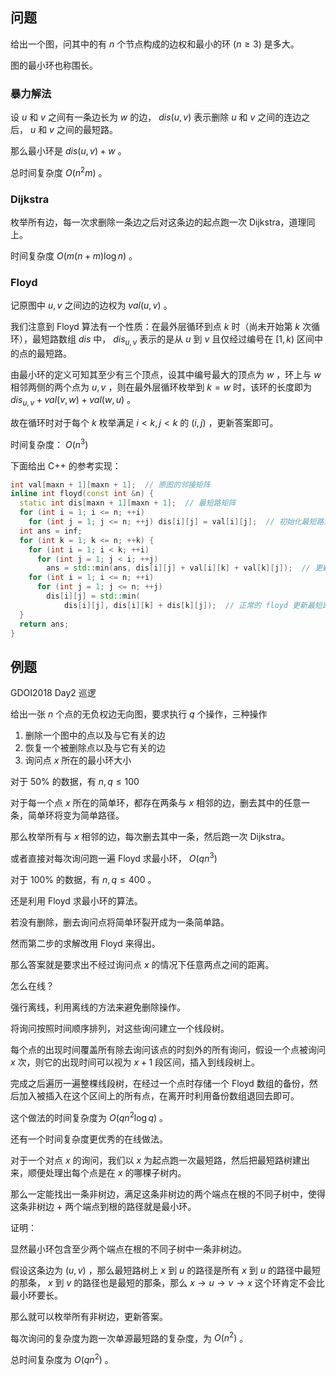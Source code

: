 ## 问题

给出一个图，问其中的有 $n$ 个节点构成的边权和最小的环 $(n\ge 3)$ 是多大。

图的最小环也称围长。

### 暴力解法

设 $u$ 和 $v$ 之间有一条边长为 $w$ 的边， $dis(u,v)$ 表示删除 $u$ 和 $v$ 之间的连边之后， $u$ 和 $v$ 之间的最短路。

那么最小环是 $dis(u,v)+w$ 。

总时间复杂度 $O(n^2m)$ 。

### Dijkstra

枚举所有边，每一次求删除一条边之后对这条边的起点跑一次 Dijkstra，道理同上。

时间复杂度 $O(m(n+m)\log n)$ 。

### Floyd

记原图中 $u,v$ 之间边的边权为 $val\left(u,v\right)$ 。

我们注意到 Floyd 算法有一个性质：在最外层循环到点 $k$ 时（尚未开始第 $k$ 次循环），最短路数组 $dis$ 中， $dis_{u,v}$ 表示的是从 $u$ 到 $v$ 且仅经过编号在 $\left[1, k\right)$ 区间中的点的最短路。

由最小环的定义可知其至少有三个顶点，设其中编号最大的顶点为 $w$ ，环上与 $w$ 相邻两侧的两个点为 $u,v$ ，则在最外层循环枚举到 $k=w$ 时，该环的长度即为 $dis_{u,v}+val\left(v,w\right)+val\left(w,u\right)$ 。

故在循环时对于每个 $k$ 枚举满足 $i<k,j<k$ 的 $(i,j)$ ，更新答案即可。

时间复杂度： $O(n^3)$ 

下面给出 C++ 的参考实现：

```cpp
int val[maxn + 1][maxn + 1];  // 原图的邻接矩阵
inline int floyd(const int &n) {
  static int dis[maxn + 1][maxn + 1];  // 最短路矩阵
  for (int i = 1; i <= n; ++i)
    for (int j = 1; j <= n; ++j) dis[i][j] = val[i][j];  // 初始化最短路矩阵
  int ans = inf;
  for (int k = 1; k <= n; ++k) {
    for (int i = 1; i < k; ++i)
      for (int j = 1; j < i; ++j)
        ans = std::min(ans, dis[i][j] + val[i][k] + val[k][j]);  // 更新答案
    for (int i = 1; i <= n; ++i)
      for (int j = 1; j <= n; ++j)
        dis[i][j] = std::min(
            dis[i][j], dis[i][k] + dis[k][j]);  // 正常的 floyd 更新最短路矩阵
  }
  return ans;
}
```

## 例题

GDOI2018 Day2 巡逻

给出一张 $n$ 个点的无负权边无向图，要求执行 $q$ 个操作，三种操作

1. 删除一个图中的点以及与它有关的边
2. 恢复一个被删除点以及与它有关的边
3. 询问点 $x$ 所在的最小环大小

对于 $50\%$ 的数据，有 $n,q \le 100$ 

对于每一个点 $x$ 所在的简单环，都存在两条与 $x$ 相邻的边，删去其中的任意一条，简单环将变为简单路径。

那么枚举所有与 $x$ 相邻的边，每次删去其中一条，然后跑一次 Dijkstra。

或者直接对每次询问跑一遍 Floyd 求最小环， $O(qn^3)$ 

对于 $100\%$ 的数据，有 $n,q \le 400$ 。

还是利用 Floyd 求最小环的算法。

若没有删除，删去询问点将简单环裂开成为一条简单路。

然而第二步的求解改用 Floyd 来得出。

那么答案就是要求出不经过询问点 $x$ 的情况下任意两点之间的距离。

怎么在线？

强行离线，利用离线的方法来避免删除操作。

将询问按照时间顺序排列，对这些询问建立一个线段树。

每个点的出现时间覆盖所有除去询问该点的时刻外的所有询问，假设一个点被询问 $x$ 次，则它的出现时间可以视为 $x + 1$ 段区间，插入到线段树上。

完成之后遍历一遍整棵线段树，在经过一个点时存储一个 Floyd 数组的备份，然后加入被插入在这个区间上的所有点，在离开时利用备份数组退回去即可。

这个做法的时间复杂度为 $O(qn^2\log q)$ 。

还有一个时间复杂度更优秀的在线做法。

对于一个对点 $x$ 的询问，我们以 $x$ 为起点跑一次最短路，然后把最短路树建出来，顺便处理出每个点是在 $x$ 的哪棵子树内。

那么一定能找出一条非树边，满足这条非树边的两个端点在根的不同子树中，使得这条非树边 $+$ 两个端点到根的路径就是最小环。

证明：

显然最小环包含至少两个端点在根的不同子树中一条非树边。

假设这条边为 $(u,v)$ ，那么最短路树上 $x$ 到 $u$ 的路径是所有 $x$ 到 $u$ 的路径中最短的那条， $x$ 到 $v$ 的路径也是最短的那条，那么 $x\to u\to v\to x$ 这个环肯定不会比最小环要长。

那么就可以枚举所有非树边，更新答案。

每次询问的复杂度为跑一次单源最短路的复杂度，为 $O(n^2)$ 。

总时间复杂度为 $O(qn^2)$ 。
